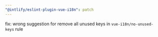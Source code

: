 ```yaml
---
"@intlify/eslint-plugin-vue-i18n": patch
---
```


fix: wrong suggestion for remove all unused keys in `vue-i18n/no-unused-keys` rule
